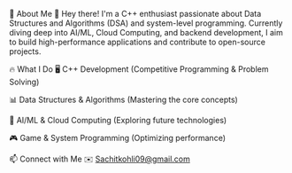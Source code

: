 🚀 About Me
👋 Hey there! I'm a C++ enthusiast passionate about Data Structures and Algorithms (DSA) and system-level programming. Currently diving deep into AI/ML, Cloud Computing, and backend development, I aim to build high-performance applications and contribute to open-source projects.

🔥 What I Do
🖥️ C++ Development (Competitive Programming & Problem Solving)

📊 Data Structures & Algorithms (Mastering the core concepts)

🤖 AI/ML & Cloud Computing (Exploring future technologies)

🎮 Game & System Programming (Optimizing performance)

📫 Connect with Me
  ✉️ Sachitkohli09@gmail.com
